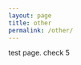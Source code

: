 ```yaml
---
layout: page
title: other
permalink: /other/
---
```


test page. check 5

<a href="/pdfs/RSA_Bellavia.pdf" alt=""></a>